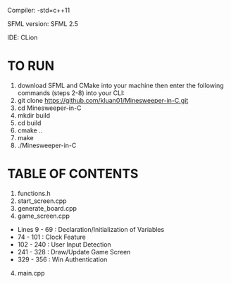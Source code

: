 Compiler: -std=c++11

SFML version: SFML 2.5

IDE: CLion

# TO RUN
1. download SFML and CMake into your machine then enter the following commands (steps 2-8) into your CLI:
2. git clone https://github.com/kluan01/Minesweeper-in-C.git
3. cd Minesweeper-in-C
4. mkdir build
5. cd build
6. cmake ..
7. make
8. ./Minesweeper-in-C


# TABLE OF CONTENTS
1. functions.h
2. start_screen.cpp
3. generate_board.cpp
4. game_screen.cpp
  - Lines 9 - 69 : Declaration/Initialization of Variables
  - 74 - 101 : Clock Feature
  - 102 - 240 : User Input Detection
  - 241 - 328 : Draw/Update Game Screen
  - 329 - 356 : Win Authentication
4. main.cpp
